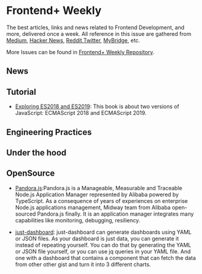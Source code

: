# Frontend+ Weekly

The best articles, links and news related to Frontend Development, and more, delivered once a week. All reference in this issue are gathered from [Medium](https://medium.com/@384924552), [Hacker News](https://news.ycombinator.com/news), [Reddit](reddit.com),[Twitter](twitter.com), [MyBridge](mybridge.co), etc.

More Issues can be found in [Frontend+ Weekly Repository](https://parg.co/U9x).

## News

## Tutorial

* [Exploring ES2018 and ES2019](http://exploringjs.com/es2018-es2019/toc.html): This book is about two versions of JavaScript: ECMAScript 2018 and ECMAScript 2019.

## Engineering Practices

## Under the hood

## OpenSource

* [Pandora.js](https://github.com/midwayjs/pandora):Pandora.js is a Manageable, Measurable and Traceable Node.js Application Manager represented by Alibaba powered by TypeScript. As a consequence of years of experiences on enterprise Node.js applications management, Midway team from Alibaba open-sourced Pandora.js finally. It is an application manager integrates many capabilities like monitoring, debugging, resiliency.

* [just-dashboard](https://github.com/kantord/just-dashboard): just-dashboard can generate dashboards using YAML or JSON files. As your dashboard is just data, you can generate it instead of repeating yourself. You can do that by generating the YAML or JSON file yourself, or you can use jq queries in your YAML file. And one with a dashboard that contains a component that can fetch the data from other other gist and turn it into 3 different charts.
